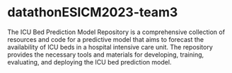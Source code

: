 # datathonESICM2023-team3
The ICU Bed Prediction Model Repository is a comprehensive collection of resources and code for a predictive model that aims to forecast the availability of ICU beds in a hospital intensive care unit. The repository provides the necessary tools and materials for developing, training, evaluating, and deploying the ICU bed prediction model.

